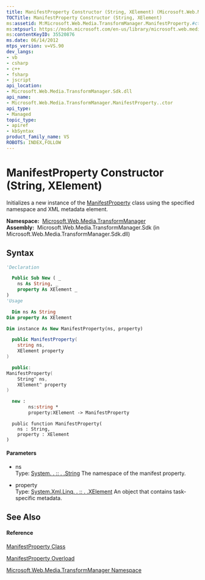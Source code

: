 ```yaml
---
title: ManifestProperty Constructor (String, XElement) (Microsoft.Web.Media.TransformManager)
TOCTitle: ManifestProperty Constructor (String, XElement)
ms:assetid: M:Microsoft.Web.Media.TransformManager.ManifestProperty.#ctor(System.String,System.Xml.Linq.XElement)
ms:mtpsurl: https://msdn.microsoft.com/en-us/library/microsoft.web.media.transformmanager.manifestproperty.manifestproperty(v=VS.90)
ms:contentKeyID: 35520876
ms.date: 06/14/2012
mtps_version: v=VS.90
dev_langs:
- vb
- csharp
- c++
- fsharp
- jscript
api_location:
- Microsoft.Web.Media.TransformManager.Sdk.dll
api_name:
- Microsoft.Web.Media.TransformManager.ManifestProperty..ctor
api_type:
- Managed
topic_type:
- apiref
- kbSyntax
product_family_name: VS
ROBOTS: INDEX,FOLLOW
---
```


# ManifestProperty Constructor (String, XElement)

Initializes a new instance of the [ManifestProperty](manifestproperty-class-microsoft-web-media-transformmanager.md) class using the specified namespace and XML metadata element.

**Namespace:**  [Microsoft.Web.Media.TransformManager](microsoft-web-media-transformmanager-namespace.md)  
**Assembly:**  Microsoft.Web.Media.TransformManager.Sdk (in Microsoft.Web.Media.TransformManager.Sdk.dll)

## Syntax

``` vb
'Declaration

  Public Sub New ( _
    ns As String, _
    property As XElement _
)
'Usage

  Dim ns As String
Dim property As XElement

Dim instance As New ManifestProperty(ns, property)
```

``` csharp
  public ManifestProperty(
    string ns,
    XElement property
)
```

``` c++
  public:
ManifestProperty(
    String^ ns, 
    XElement^ property
)
```

``` fsharp
  new : 
        ns:string * 
        property:XElement -> ManifestProperty
```

``` jscript
  public function ManifestProperty(
    ns : String, 
    property : XElement
)
```

#### Parameters

  - ns  
    Type: [System. . :: . .String](https://msdn.microsoft.com/en-us/library/s1wwdcbf\(v=vs.90\))  
    The namespace of the manifest property.  

<!-- end list -->

  - property  
    Type: [System.Xml.Linq. . :: . .XElement](https://msdn.microsoft.com/en-us/library/bb340098\(v=vs.90\))  
    An object that contains task-specific metadata.  

## See Also

#### Reference

[ManifestProperty Class](manifestproperty-class-microsoft-web-media-transformmanager.md)

[ManifestProperty Overload](manifestproperty-constructor-microsoft-web-media-transformmanager.md)

[Microsoft.Web.Media.TransformManager Namespace](microsoft-web-media-transformmanager-namespace.md)

